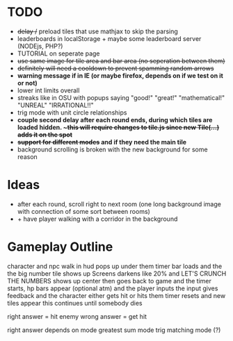 # TODO

- ~~delay /~~ preload tiles that use mathjax to skip the parsing
- leaderboards in localStorage + maybe some leaderboard server (NODEjs, PHP?)
- TUTORIAL on seperate page
- ~~use same image for tile area and bar area (no seperation between them)~~
- ~~definitely will need a cooldown to prevent spamming random arrows~~
- **warning message if in IE (or maybe firefox, depends on if we test on it or not)**
- lower int limits overall
- streaks like in OSU with popups saying "good!" "great!" "mathematical!" "UNREAL" "IRRATIONAL!!"
- trig mode with unit circle relationships
- **couple second delay after each round ends, during which tiles are loaded hidden. ~~~this will require changes to tile.js since new Tile(...) adds it on the spot~~**
- **~~support for different modes~~ and if they need the main tile**
- background scrolling is broken with the new background for some reason

# Ideas

- after each round, scroll right to next room (one long background image with connection of some sort between rooms)
- \+ have player walking with a corridor in the background

# Gameplay Outline

character and npc walk in
hud pops up under them
timer bar loads and the the big number tile shows up
Screens darkens like 20% and LET'S CRUNCH THE NUMBERS shows up center
then goes back to game and the timer starts, hp bars appear (optional atm)
and the player inputs
the input gives feedback and the character either gets hit or hits them
timer resets and new tiles appear
this continues until somebody dies

right answer = hit enemy
wrong answer = get hit

right answer depends on mode
greatest sum mode
trig matching mode (?)